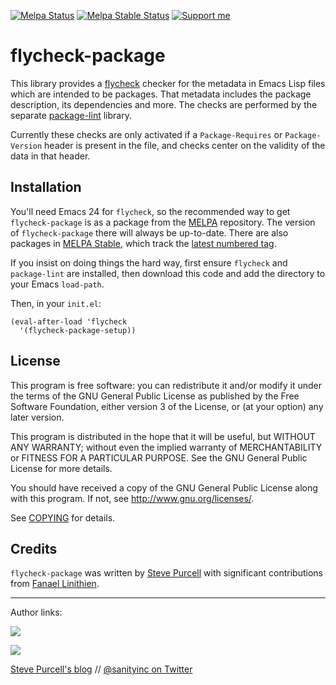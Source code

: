 [![Melpa Status](http://melpa.org/packages/flycheck-package-badge.svg)](http://melpa.org/#/flycheck-package)
[![Melpa Stable Status](http://stable.melpa.org/packages/flycheck-package-badge.svg)](http://stable.melpa.org/#/flycheck-package)
<a href="https://www.patreon.com/sanityinc"><img alt="Support me" src="https://img.shields.io/badge/Support%20Me-%F0%9F%92%97-ff69b4.svg"></a>

flycheck-package
===============

This library provides a [flycheck][] checker for the metadata in Emacs
Lisp files which are intended to be packages.  That metadata includes the
package description, its dependencies and more.  The checks are
performed by the
separate [package-lint](https://github.com/purcell/package-lint)
library.

Currently these checks are only activated if a `Package-Requires` or
`Package-Version` header is present in the file, and checks center on
the validity of the data in that header.

Installation
------------

You'll need Emacs 24 for `flycheck`, so the recommended way to get
`flycheck-package` is as a package from the [MELPA][melpa]
repository. The version of `flycheck-package` there will always be
up-to-date. There are also packages in [MELPA Stable][melpa-stable], which
track the [latest numbered tag][tags].

If you insist on doing things the hard way, first ensure `flycheck`
and `package-lint` are installed, then download this code and add the
directory to your Emacs `load-path`.

Then, in your `init.el`:

```elisp
(eval-after-load 'flycheck
  '(flycheck-package-setup))
```

License
-------

This program is free software: you can redistribute it and/or modify it under
the terms of the GNU General Public License as published by the Free Software
Foundation, either version 3 of the License, or (at your option) any later
version.

This program is distributed in the hope that it will be useful, but WITHOUT ANY
WARRANTY; without even the implied warranty of MERCHANTABILITY or FITNESS FOR A
PARTICULAR PURPOSE.  See the GNU General Public License for more details.

You should have received a copy of the GNU General Public License along with
this program.  If not, see http://www.gnu.org/licenses/.

See
[COPYING](https://github.com/purcell/flycheck-package/blob/master/COPYING)
for details.

Credits
-------

`flycheck-package` was written by
[Steve Purcell](https://github.com/purcell) with significant
contributions from [Fanael Linithien](https://github.com/Fanael).

<hr>

Author links:

[![](http://api.coderwall.com/purcell/endorsecount.png)](http://coderwall.com/purcell)

[![](http://www.linkedin.com/img/webpromo/btn_liprofile_blue_80x15.png)](http://uk.linkedin.com/in/stevepurcell)

[Steve Purcell's blog](http://www.sanityinc.com/) // [@sanityinc on Twitter](https://twitter.com/sanityinc)

[flycheck]: https://github.com/flycheck/flycheck
[tags]: https://github.com/purcell/flycheck-package/tags
[ledger]: https://ledger-cli.org/
[melpa-stable]: http://stable.melpa.org
[melpa]: http://melpa.org
